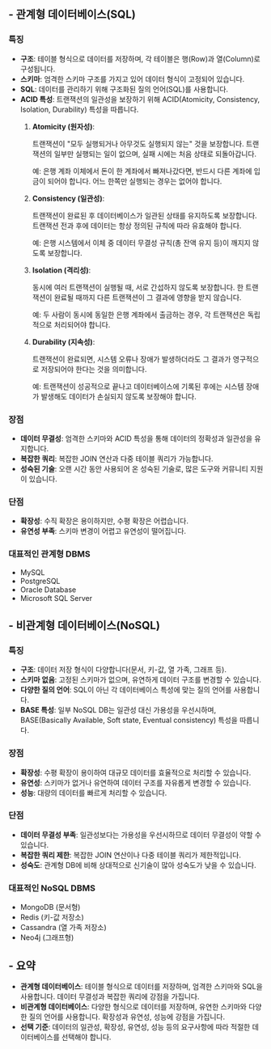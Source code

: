 ## - 관계형 데이터베이스(SQL)

### 특징

- **구조**: 테이블 형식으로 데이터를 저장하며, 각 테이블은 행(Row)과 열(Column)로 구성됩니다.
- **스키마**: 엄격한 스키마 구조를 가지고 있어 데이터 형식이 고정되어 있습니다.
- **SQL**: 데이터를 관리하기 위해 구조화된 질의 언어(SQL)를 사용합니다.
- **ACID 특성**: 트랜잭션의 일관성을 보장하기 위해 ACID(Atomicity, Consistency, Isolation, Durability) 특성을 따릅니다.
    1. **Atomicity (원자성)**:
        
        트랜잭션이 "모두 실행되거나 아무것도 실행되지 않는" 것을 보장합니다. 트랜잭션의 일부만 실행되는 일이 없으며, 실패 시에는 처음 상태로 되돌아갑니다.
        
        예: 은행 계좌 이체에서 돈이 한 계좌에서 빠져나갔다면, 반드시 다른 계좌에 입금이 되어야 합니다. 어느 한쪽만 실행되는 경우는 없어야 합니다.
        
    2. **Consistency (일관성)**:
        
        트랜잭션이 완료된 후 데이터베이스가 일관된 상태를 유지하도록 보장합니다. 트랜잭션 전과 후에 데이터는 항상 정의된 규칙에 따라 유효해야 합니다.
        
        예: 은행 시스템에서 이체 중 데이터 무결성 규칙(총 잔액 유지 등)이 깨지지 않도록 보장합니다.
        
    3. **Isolation (격리성)**:
        
        동시에 여러 트랜잭션이 실행될 때, 서로 간섭하지 않도록 보장합니다. 한 트랜잭션이 완료될 때까지 다른 트랜잭션이 그 결과에 영향을 받지 않습니다.
        
        예: 두 사람이 동시에 동일한 은행 계좌에서 출금하는 경우, 각 트랜잭션은 독립적으로 처리되어야 합니다.
        
    4. **Durability (지속성)**:
        
        트랜잭션이 완료되면, 시스템 오류나 장애가 발생하더라도 그 결과가 영구적으로 저장되어야 한다는 것을 의미합니다.
        
        예: 트랜잭션이 성공적으로 끝나고 데이터베이스에 기록된 후에는 시스템 장애가 발생해도 데이터가 손실되지 않도록 보장해야 합니다.
        

### 장점

- **데이터 무결성**: 엄격한 스키마와 ACID 특성을 통해 데이터의 정확성과 일관성을 유지합니다.
- **복잡한 쿼리**: 복잡한 JOIN 연산과 다중 테이블 쿼리가 가능합니다.
- **성숙된 기술**: 오랜 시간 동안 사용되어 온 성숙된 기술로, 많은 도구와 커뮤니티 지원이 있습니다.

### 단점

- **확장성**: 수직 확장은 용이하지만, 수평 확장은 어렵습니다.
- **유연성 부족**: 스키마 변경이 어렵고 유연성이 떨어집니다.

### 대표적인 관계형 DBMS

- MySQL
- PostgreSQL
- Oracle Database
- Microsoft SQL Server

## - 비관계형 데이터베이스(NoSQL)

### 특징

- **구조**: 데이터 저장 형식이 다양합니다(문서, 키-값, 열 가족, 그래프 등).
- **스키마 없음**: 고정된 스키마가 없으며, 유연하게 데이터 구조를 변경할 수 있습니다.
- **다양한 질의 언어**: SQL이 아닌 각 데이터베이스 특성에 맞는 질의 언어를 사용합니다.
- **BASE 특성**: 일부 NoSQL DB는 일관성 대신 가용성을 우선시하며, BASE(Basically Available, Soft state, Eventual consistency) 특성을 따릅니다.

### 장점

- **확장성**: 수평 확장이 용이하여 대규모 데이터를 효율적으로 처리할 수 있습니다.
- **유연성**: 스키마가 없거나 유연하여 데이터 구조를 자유롭게 변경할 수 있습니다.
- **성능**: 대량의 데이터를 빠르게 처리할 수 있습니다.

### 단점

- **데이터 무결성 부족**: 일관성보다는 가용성을 우선시하므로 데이터 무결성이 약할 수 있습니다.
- **복잡한 쿼리 제한**: 복잡한 JOIN 연산이나 다중 테이블 쿼리가 제한적입니다.
- **성숙도**: 관계형 DB에 비해 상대적으로 신기술이 많아 성숙도가 낮을 수 있습니다.

### 대표적인 NoSQL DBMS

- MongoDB (문서형)
- Redis (키-값 저장소)
- Cassandra (열 가족 저장소)
- Neo4j (그래프형)

## - 요약

- **관계형 데이터베이스**: 테이블 형식으로 데이터를 저장하며, 엄격한 스키마와 SQL을 사용합니다. 데이터 무결성과 복잡한 쿼리에 강점을 가집니다.
- **비관계형 데이터베이스**: 다양한 형식으로 데이터를 저장하며, 유연한 스키마와 다양한 질의 언어를 사용합니다. 확장성과 유연성, 성능에 강점을 가집니다.
- **선택 기준**: 데이터의 일관성, 확장성, 유연성, 성능 등의 요구사항에 따라 적절한 데이터베이스를 선택해야 합니다.